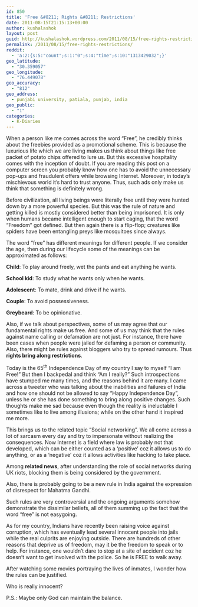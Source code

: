 ```yaml
---
id: 850
title: 'Free &#8211; Rights &#8211; Restrictions'
date: 2011-08-15T21:15:13+00:00
author: kushalashok
layout: post
guid: http://kushalashok.wordpress.com/2011/08/15/free-rights-restrictions/
permalink: /2011/08/15/free-rights-restrictions/
reddit:
  - 'a:2:{s:5:"count";s:1:"0";s:4:"time";s:10:"1313429032";}'
geo_latitude:
  - "30.359057"
geo_longitude:
  - "76.449078"
geo_accuracy:
  - "812"
geo_address:
  - punjabi university, patiala, punjab, india
geo_public:
  - "1"
categories:
  - K-Diaries
---
```

When a person like me comes across the word &#8220;Free&#8221;, he credibly thinks about the freebies provided as a promotional scheme. This is because the luxurious life which we are living makes us think about things like free packet of potato chips offered to lure us. But this excessive hospitality comes with the inception of doubt. If you are reading this post on a computer screen you probably know how one has to avoid the unnecessary pop-ups and fraudulent offers while browsing Internet. Moreover, in today&#8217;s mischievous world it&#8217;s hard to trust anyone. Thus, such ads only make us think that something is definitely wrong. 

Before civilization, all living beings were literally free until they were hunted down by a more powerful species. But this was the rule of nature and getting killed is mostly considered better than being imprisoned. It is only when humans became intelligent enough to start caging, that the word &#8220;Freedom&#8221; got defined. But then again there is a flip-flop; creatures like spiders have been entangling preys like mosquitoes since always. 

The word &#8220;free&#8221; has different meanings for different people. If we consider the age, then during our lifecycle some of the meanings can be approximated as follows: 

**Child**: To play around freely, wet the pants and eat anything he wants. 

**School kid**: To study what he wants only when he wants. 

**Adolescent**: To mate, drink and drive if he wants. 

**Couple**: To avoid possessiveness. 

**Greybeard**: To be opinionative. 

Also, if we talk about perspectives, some of us may agree that our fundamental rights make us free. And some of us may think that the rules against name calling or defamation are not just. For instance, there have been cases when people were jailed for defaming a person or community. Also, there might be rules against bloggers who try to spread rumours. Thus **rights bring along restrictions**. 

Today is the 65<sup>th</sup> Independence Day of my country I say to myself &#8220;I am Free!&#8221; But then I backpedal and think &#8220;Am I really?&#8221; Such introspections have stumped me many times, and the reasons behind it are many. I came across a tweeter who was talking about the inabilities and failures of India and how one should not be allowed to say &#8220;Happy Independence Day&#8221;, unless he or she has done something to bring along positive changes. Such thoughts make me sad because even though the reality is ineluctable I sometimes like to live among illusions; while on the other hand it inspired me more. 

This brings us to the related topic &#8220;Social networking&#8221;. We all come across a lot of sarcasm every day and try to impersonate without realizing the consequences. Now Internet is a field where law is probably not that developed, which can be either counted as a &#8216;positive&#8217; coz it allows us to do anything, or as a &#8216;negative&#8217; coz it allows activities like hacking to take place. 

Among **related news**, after understanding the role of social networks during UK riots, blocking them is being considered by the government. 

Also, there is probably going to be a new rule in India against the expression of disrespect for Mahatma Gandhi. 

Such rules are very controversial and the ongoing arguments somehow demonstrate the dissimilar beliefs, all of them summing up the fact that the word &#8220;free&#8221; is not easygoing. 

As for my country, Indians have recently been raising voice against corruption, which has eventually lead several innocent people into jails while the real culprits are enjoying outside. There are hundreds of other reasons that deprive us of freedom, may it be the freedom to speak or to help. For instance, one wouldn&#8217;t dare to stop at a site of accident coz he doesn&#8217;t want to get involved with the police. So he is FREE to walk away. 

After watching some movies portraying the lives of inmates, I wonder how the rules can be justified. 

Who is really innocent? 

P.S.: Maybe only God can maintain the balance.